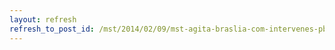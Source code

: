 ```yaml
---
layout: refresh
refresh_to_post_id: /mst/2014/02/09/mst-agita-braslia-com-intervenes-pblicas
---
```

